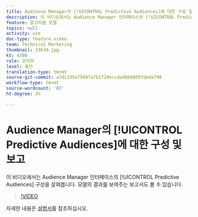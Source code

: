 ```yaml
---
title: Audience Manager의 [!UICONTROL Predictive Audiences]에 대한 구성 및 보고
description: 이 비디오에서는 Audience Manager 인터페이스의 [!UICONTROL Predictive Audiences] 구성을 살펴봅니다. 모델의 결과를 보여주는 보고서도 볼 수 있습니다.
feature: 알고리즘 모델
topics: null
activity: use
doc-type: feature video
team: Technical Marketing
thumbnail: 33630.jpg
kt: 4390
role: 관리자
level: 중간
translation-type: tm+mt
source-git-commit: a7dc335e75697a7b1720eccdadbb9605fdeda798
workflow-type: tm+mt
source-wordcount: '87'
ht-degree: 3%

---
```



# Audience Manager의 [!UICONTROL Predictive Audiences]에 대한 구성 및 보고

이 비디오에서는 Audience Manager 인터페이스의 [!UICONTROL Predictive Audiences] 구성을 살펴봅니다. 모델의 결과를 보여주는 보고서도 볼 수 있습니다.

>[!VIDEO](https://video.tv.adobe.com/v/33630/?quality=12)

자세한 내용은 [설명서](https://docs.adobe.com/content/help/en/audience-manager/user-guide/features/algorithmic-models/predictive-audiences/predictive-audiences.html)를 참조하십시오.
